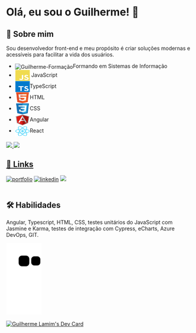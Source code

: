 # Olá, eu sou o Guilherme! 👋

## 🚀 Sobre mim
Sou desenvolvedor front-end e meu propósito é criar soluções modernas e acessíveis para facilitar a vida dos usuários.<br>


- <img align="center" alt="Guilherme-Formação" height="30" width="40" src="https://raw.githubusercontent.com/Tarikul-Islam-Anik/Animated-Fluent-Emojis/master/Emojis/Objects/Graduation%20Cap.png">Formando em Sistemas de Informação<br>
- <img align="center" alt="Guilherme-Js" height="30" width="40" src="https://raw.githubusercontent.com/devicons/devicon/master/icons/javascript/javascript-plain.svg"> JavaScript
- <img align="center" alt="Guilherme-Ts" height="30" width="40" src="https://raw.githubusercontent.com/devicons/devicon/master/icons/typescript/typescript-plain.svg">TypeScript
- <img align="center" alt="Guilherme-HTML" height="30" width="40" src="https://raw.githubusercontent.com/devicons/devicon/master/icons/html5/html5-original.svg">HTML
- <img align="center" alt="Guilherme-CSS" height="30" width="40" src="https://raw.githubusercontent.com/devicons/devicon/master/icons/css3/css3-original.svg">CSS
- <img align="center" alt="Guilherme-Angular" height="30" width="40" src="https://raw.githubusercontent.com/devicons/devicon/master/icons/angularjs/angularjs-original.svg">Angular
- <img align="center" alt="Guilherme-React" height="30" width="40" src="https://raw.githubusercontent.com/devicons/devicon/master/icons/react/react-original.svg">React

<div align="start">
  <a href="https://github.com/GuilhermeJackson">
  <img height="180em" src="https://github-readme-stats.vercel.app/api?username=guilhermejackson&show_icons=true&theme=dark&include_all_commits=true&count_private=true"/>
  <img height="180em" src="https://github-readme-stats.vercel.app/api/top-langs/?username=guilhermejackson&layout=compact&langs_count=7&theme=dark"/>
</div>


## 🔗 Links
[![portfolio](https://img.shields.io/badge/my_portfolio-000?style=for-the-badge&logo=ko-fi&logoColor=white)](https://guilhermelamim.herokuapp.com/)
[![linkedin](https://img.shields.io/badge/linkedin-0A66C2?style=for-the-badge&logo=linkedin&logoColor=white)](https://www.linkedin.com/in/guilhermelamim)
  <a href="https://instagram.com/guilhermeelamim" target="_blank"><img src="https://img.shields.io/badge/-Instagram-%23E4405F?style=for-the-badge&logo=instagram&logoColor=white" target="_blank"></a>
<br><br>


  
  
## 🛠 Habilidades
Angular, Typescript, HTML, CSS, testes unitários do JavaScript com Jasmine e Karma, testes de integração com Cypress, eCharts, Azure DevOps, GIT.

![Snake animation](https://github.com/GuilhermeJackson/GuilhermeJackson/blob/output/github-contribution-grid-snake.svg)

<a href="https://app.daily.dev/GuilhermeLamim"><img src="https://api.daily.dev/devcards/d5eb4b34ef464bf6b6747a34c121ae7d.png?r=cib" width="400" alt="Guilherme Lamim's Dev Card"/></a>



<!-- **GuilhermeJackson/GuilhermeJackson** is a ✨ _special_ ✨ repository because its `README.md` (this file) appears on your GitHub profile.

Here are some ideas to get you started:

- 🔭 I’m currently working on ...
- 🌱 I’m currently learning ...
- 👯 I’m looking to collaborate on ...
- 🤔 I’m looking for help with ...
- 💬 Ask me about ...
- 📫 How to reach me: ...
- 😄 Pronouns: ...
- ⚡ Fun fact: ... -->

